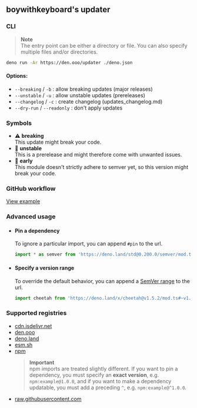 ## boywithkeyboard's updater

### CLI

> **Note**\
> The entry point can be either a directory or file. You can also specify
> multiple files and/or directories.

```bash
deno run -Ar https://den.ooo/updater ./deno.json
```

#### Options:

- `--breaking` / `-b` : allow breaking updates (major releases)
- `--unstable` / `-u` : allow unstable updates (prereleases)
- `--changelog` / `-c` : create changelog (updates_changelog.md)
- `--dry-run` / `--readonly` : don't apply updates

### Symbols

- ⚠️ **breaking**\
  This update might break your code.
- 🚧 **unstable**\
  This is a prerelease and might therefore come with unwanted issues.
- 🤞 **early**\
  This module doesn't strictly adhere to semver yet, so this version might break
  your code.

### GitHub workflow

[View example](https://github.com/deaddeno/update/blob/dev/docs/workflow.md)

### Advanced usage

- #### Pin a dependency

  To ignore a particular import, you can append `#pin` to the url.

  ```ts
  import * as semver from 'https://deno.land/std@0.200.0/semver/mod.ts#pin'
  ```

- #### Specify a version range

  To override the default behavior, you can append a
  [SemVer range](https://github.com/deaddeno/update/blob/dev/docs/semver_ranges.md)
  to the url.

  ```ts
  import cheetah from 'https://deno.land/x/cheetah@v1.5.2/mod.ts#~v1.5'
  ```

### Supported registries

- [cdn.jsdelivr.net](https://jsdelivr.com)
- [den.ooo](https://den.ooo)
- [deno.land](https://deno.land)
- [esm.sh](https://esm.sh)
- [npm](https://npmjs.com)
  > **Important**\
  > npm imports are treated slightly different. If you want to pin a dependency,
  > you must specify an **exact version**, e.g. `npm:example@1.0.0`, and if you
  > want to make a dependency updatable, you must add a preceding `^`, e.g.
  > `npm:example@^1.0.0`.
- [raw.githubusercontent.com](https://raw.githubusercontent.com)
